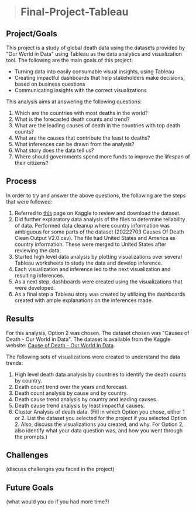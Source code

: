 > # Final-Project-Tableau

## Project/Goals

This project is a study of global death data using the datasets provided by "Our World in Data" using Tableau as the data analytics and visualization tool. The following are the main goals of this project:

-   Turning data into easily consumable visual insights, using Tableau
-   Creating impactful dashboards that help stakeholders make decisions, based on business questions
-   Communicating insights with the correct visualizations

This analysis aims at answering the following questions:

 1. Which are the countries with most deaths in the world?
 2. What is the forecasted death counts and trend?
 3. What are the leading causes of death in the countries with top death counts?
 4. What are the causes that contribute the least to deaths?
 5. What inferences can be drawn from the analysis?
 6. What story does the data tell us?
 7. Where should governments spend more funds to improve the lifespan of their citizens?

## Process
In order to try and answer the above questions, the following are the steps that were followed:

1. Referred to [this](https://www.kaggle.com/datasets/ivanchvez/causes-of-death-our-world-in-data/data) page on Kaggle to review and download the dataset.
2. Did further exploratory data analysis of the files to determine reliability of data. Performed data cleanup where country information was ambiguous for some parts of the dataset (20222703 Causes Of Death Clean Output V2.0.csv). The file had United States and America as country information. These were merged to United States after reviewing the data.
3. Started high level data analysis by plotting visualizations over several Tableau worksheets to study the data and develop inference.
4. Each visualization and inference led to the next visualization and resulting inferences. 
5. As a next step, dashboards were created using the visualizations that were developed.
6. As a final step a Tableau story was created by utilizing the dashboards created with ample explanations on the inferences made.

## Results

For this analysis, Option 2 was chosen. The dataset chosen was "Causes of Death - Our World in Data". The dataset is available from the Kaggle website: [Cause of Death - Our World In Data](https://www.kaggle.com/datasets/ivanchvez/causes-of-death-our-world-in-data?resource=download).

The following sets of visualizations were created to understand the data trends:

1. High level death data analysis by countries to identify the death counts by country.
2. Death count trend over the years and forecast. 
3. Death count analysis by cause and by country.
4. Death cause trend analysis by country and leading causes.
5. Death cause trend analysis by least impactful causes.
6. Cluster Analysis of death data.
(Fill in which Option you chose, either 1 or 2. List the dataset you selected for the project if you selected Option 2. Also, discuss the visualizations you created, and why. For Option 2, also identify what your data question was, and how you went through the prompts.)

## Challenges 
(discuss challenges you faced in the project)

## Future Goals
(what would you do if you had more time?)
